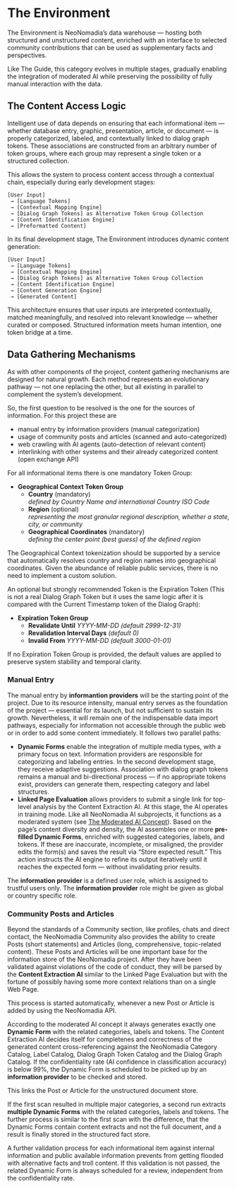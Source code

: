 # The Environment

The Environment is NeoNomadia’s data warehouse — hosting both structured and unstructured content, enriched with an interface to selected community contributions that can be used as supplementary facts and perspectives.

Like The Guide, this category evolves in multiple stages, gradually enabling the integration of moderated AI while preserving the possibility of fully manual interaction with the data.

## The Content Access Logic

Intelligent use of data depends on ensuring that each informational item — whether database entry, graphic, presentation, article, or document — is properly categorized, labeled, and contextually linked to dialog graph tokens. These associations are constructed from an arbitrary number of token groups, where each group may represent a single token or a structured collection.

This allows the system to process content access through a contextual chain, especially during early development stages:

~~~plaintext
[User Input]
 → [Language Tokens]
 → [Contextual Mapping Engine] 
 → [Dialog Graph Tokens] as Alternative Token Group Collection
 → [Content Identification Engine]
 → [Preformatted Content]
~~~

In its final development stage, The Environment introduces dynamic content generation:

~~~plaintext
[User Input]
 → [Language Tokens]
 → [Contextual Mapping Engine] 
 → [Dialog Graph Tokens] as Alternative Token Group Collection
 → [Content Identification Engine] 
 → [Content Generation Engine]
 → [Generated Content]
~~~

This architecture ensures that user inputs are interpreted contextually, matched meaningfully, and resolved into relevant knowledge — whether curated or composed. Structured information meets human intention, one token bridge at a time.

## Data Gathering Mechanisms

As with other components of the project, content gathering mechanisms are designed for natural growth. Each method represents an evolutionary pathway — not one replacing the other, but all existing in parallel to complement the system’s development.

So, the first question to be resolved is the one for the sources of information. For this project these are

- manual entry by information providers (manual categorization)
- usage of community posts and articles (scanned and auto-categorized)
- web crawling with AI agents (auto-detection of relevant content)
- interlinking with other systems and their already categorized content (open exchange API)

For all informational items there is one mandatory Token Group:

<ul>
  <li><strong>Geographical Context Token Group</strong>
    <ul>
      <li><strong>Country</strong> (mandatory)<br/>
        <i>defined by Country Name and international Country ISO Code</i>
      </li>
      <li><strong>Region</strong> (optional)<br/>
        <i>representing the most granular regional description, whether a state, city, or community</i>
      </li>
      <li><strong>Geographical Coordinates</strong> (mandatory)<br/>
        <i>defining the center point (best guess) of the defined region</i>
      </li>
    </ul>
  </li>
</ul>

The Geographical Context tokenization should be supported by a service that automatically resolves country and region names into geographical coordinates. Given the abundance of reliable public services, there is no need to implement a custom solution.

An optional but strongly recommended Token is the Expiration Token (This is not a real Dialog Graph Token but it uses the same logic after it is compared with the Current Timestamp token of the Dialog Graph):

<ul>
  <li><strong>Expiration Token Group</strong>
    <ul>
      <li><strong>Revalidate Until</strong> <i>YYYY-MM-DD (default 2999-12-31)</i></li>
      <li><strong>Revalidation Interval Days</strong> <i>(default 0)</i></li>
      <li><strong>Invalid From</strong> <i>YYYY-MM-DD (default 3000-01-01)</i></li>
    </ul>
  </li>
</ul>

If no Expiration Token Group is provided, the default values are applied to preserve system stability and temporal clarity.

### Manual Entry

The manual entry by **informantion providers** will be the starting point of the project. Due to its resource intensity, manual entry serves as the foundation of the project — essential for its launch, but not sufficient to sustain its growth. Nevertheless, it will remain one of the indispensable data import pathways, especially for information not accessible through the public web or in order to add some content immediately. It follows two parallel paths:

- **Dynamic Forms** enable the integration of multiple media types, with a primary focus on text. Information providers are responsible for categorizing and labeling entries. In the second development stage, they receive adaptive suggestions. Association with dialog graph tokens remains a manual and bi-directional process — if no appropriate tokens exist, providers can generate them, respecting category and label structures.
- **Linked Page Evaluation** allows providers to submit a single link for top-level analysis by the Content Extraction AI. At this stage, the AI operates in training mode. Like all NeoNomadia AI subprojects, it functions as a moderated system (see [The Moderated AI Concept](moderated-ai-concept.md)). Based on the page’s content diversity and density, the AI assembles one or more **pre-filled Dynamic Forms**, enriched with suggested categories, labels, and tokens. If these are inaccurate, incomplete, or misaligned, the provider edits the form(s) and saves the result via “Store expected result.” This action instructs the AI engine to refine its output iteratively until it reaches the expected form — without invalidating prior results.

The **information provider** is a defined user role, which is assigned to trustful users only. The **information provider** role might be given as global or country specific role.

### Community Posts and Articles

Beyond the standards of a Community section, like profiles, chats and direct contact, the NeoNomadia Community also provides the ability to create Posts (short statements) and Articles (long, comprehensive, topic-related content). These Posts and Articles will be one important base for the information store of the NeoNomadia project. After they have been validated against violations of the code of conduct, they will be parsed by the **Content Extraction AI** similar to the Linked Page Evaluation but with the fortune of possibly having some more context relations than on a single Web Page.

This process is started automatically, whenever a new Post or Article is added by using the NeoNomadia API.

According to the moderated AI concept it always generates exactly one **Dynamic Form** with the related categories, labels and tokens. The Content Extraction AI decides itself for completenes and correctness of the generated content cross-referencing against the NeoNomadia Category Catalog, Label Catalog, Dialog Graph Token Catalog and the Dialog Graph Catalog. If the confidentiality rate (AI confidence in classification accuracy) is below 99%, the Dynamic Form is scheduled to be picked up by an **information provider** to be checked and stored.

This links the Post or Article for the unstructured document store.

If the first scan resulted in multiple major categories, a second run extracts **multiple Dynamic Forms** with the related categories, labels and tokens. The further process is similar to the first scan with the difference, that the Dynamic Forms contain content extracts and not the full document, and a result is finally stored in the structured fact store. 

A further validation process for each informational item against internal information and public available information prevents from getting flooded with alternative facts and troll content. If this validation is not passed, the related Dynamic Form is always scheduled for a review, independent from the confidentiality rate.

